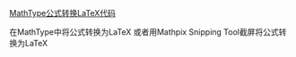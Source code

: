[MathType公式转换LaTeX代码](https://blog.csdn.net/u014556429/article/details/79483532)

在MathType中将公式转换为LaTeX
或者用Mathpix Snipping Tool截屏将公式转换为LaTeX
